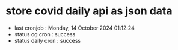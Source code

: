 # store covid daily api as json data

- last cronjob : Monday, 14 October 2024 01:12:24
- status og cron : success
- status daily cron : success
      
      